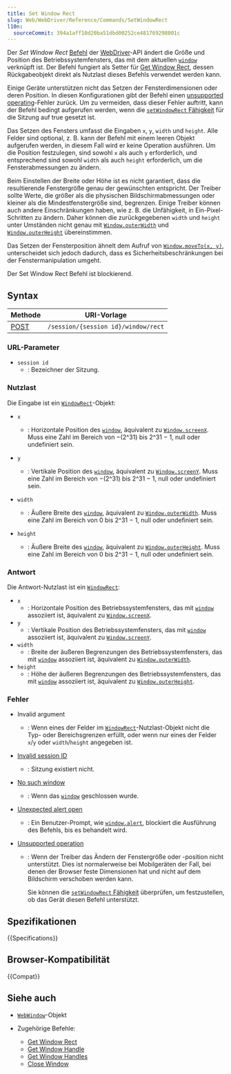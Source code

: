 ```yaml
---
title: Set Window Rect
slug: Web/WebDriver/Reference/Commands/SetWindowRect
l10n:
  sourceCommit: 394a1aff10d20ba51dbd00252ce481769298001c
---
```


Der _Set Window Rect_ [Befehl](/de/docs/Web/WebDriver/Reference/Commands) der [WebDriver](/de/docs/Web/WebDriver)-API ändert die Größe und Position des Betriebssystemfensters, das mit dem aktuellen [`window`](/de/docs/Web/API/Window) verknüpft ist. Der Befehl fungiert als Setter für [Get Window Rect](/de/docs/Web/WebDriver/Reference/Commands/GetWindowRect), dessen Rückgabeobjekt direkt als Nutzlast dieses Befehls verwendet werden kann.

Einige Geräte unterstützen nicht das Setzen der Fensterdimensionen oder deren Position. In diesen Konfigurationen gibt der Befehl einen [unsupported operating](/de/docs/Web/WebDriver/Errors/UnsupportedOperation)-Fehler zurück. Um zu vermeiden, dass dieser Fehler auftritt, kann der Befehl bedingt aufgerufen werden, wenn die [`setWindowRect` Fähigkeit](/de/docs/Web/WebDriver/Capabilities/setWindowRect) für die Sitzung auf true gesetzt ist.

Das Setzen des Fensters umfasst die Eingaben `x`, `y`, `width` und `height`. Alle Felder sind optional, z. B. kann der Befehl mit einem leeren Objekt aufgerufen werden, in diesem Fall wird er keine Operation ausführen. Um die Position festzulegen, sind sowohl `x` als auch `y` erforderlich, und entsprechend sind sowohl `width` als auch `height` erforderlich, um die Fensterabmessungen zu ändern.

Beim Einstellen der Breite oder Höhe ist es nicht garantiert, dass die resultierende Fenstergröße genau der gewünschten entspricht. Der Treiber sollte Werte, die größer als die physischen Bildschirmabmessungen oder kleiner als die Mindestfenstergröße sind, begrenzen. Einige Treiber können auch andere Einschränkungen haben, wie z. B. die Unfähigkeit, in Ein-Pixel-Schritten zu ändern. Daher können die zurückgegebenen `width` und `height` unter Umständen nicht genau mit [`Window.outerWidth`](/de/docs/Web/API/Window/outerWidth) und [`Window.outerHeight`](/de/docs/Web/API/Window/outerHeight) übereinstimmen.

Das Setzen der Fensterposition ähnelt dem Aufruf von [`Window.moveTo(x, y)`](/de/docs/Web/API/Window/moveTo), unterscheidet sich jedoch dadurch, dass es Sicherheitsbeschränkungen bei der Fenstermanipulation umgeht.

Der Set Window Rect Befehl ist blockierend.

## Syntax

| Methode                                | URI-Vorlage                         |
| -------------------------------------- | ----------------------------------- |
| [POST](/de/docs/Web/HTTP/Methods/POST) | `/session/{session id}/window/rect` |

### URL-Parameter

- `session id`
  - : Bezeichner der Sitzung.

### Nutzlast

Die Eingabe ist ein [`WindowRect`](/de/docs/Web/WebDriver/WindowRect)-Objekt:

- `x`

  - : Horizontale Position des [`window`](/de/docs/Web/API/Window), äquivalent zu [`Window.screenX`](/de/docs/Web/API/Window/screenX). Muss eine Zahl im Bereich von −(2^31) bis 2^31 − 1, null oder undefiniert sein.

- `y`
  - : Vertikale Position des [`window`](/de/docs/Web/API/Window), äquivalent zu [`Window.screenY`](/de/docs/Web/API/Window/screenY). Muss eine Zahl im Bereich von −(2^31) bis 2^31 − 1, null oder undefiniert sein.
- `width`
  - : Äußere Breite des [`window`](/de/docs/Web/API/Window), äquivalent zu [`Window.outerWidth`](/de/docs/Web/API/Window/outerWidth). Muss eine Zahl im Bereich von 0 bis 2^31 − 1, null oder undefiniert sein.
- `height`
  - : Äußere Breite des [`window`](/de/docs/Web/API/Window), äquivalent zu [`Window.outerHeight`](/de/docs/Web/API/Window/outerHeight). Muss eine Zahl im Bereich von 0 bis 2^31 − 1, null oder undefiniert sein.

### Antwort

Die Antwort-Nutzlast ist ein [`WindowRect`](/de/docs/Web/WebDriver/WebWindow):

- `x`
  - : Horizontale Position des Betriebssystemfensters, das mit [`window`](/de/docs/Web/API/Window) assoziiert ist, äquivalent zu [`Window.screenX`](/de/docs/Web/API/Window/screenX).
- `y`
  - : Vertikale Position des Betriebssystemfensters, das mit [`window`](/de/docs/Web/API/Window) assoziiert ist, äquivalent zu [`Window.screenY`](/de/docs/Web/API/Window/screenY).
- `width`
  - : Breite der äußeren Begrenzungen des Betriebssystemfensters, das mit [`window`](/de/docs/Web/API/Window) assoziiert ist, äquivalent zu [`Window.outerWidth`](/de/docs/Web/API/Window/outerWidth).
- `height`
  - : Höhe der äußeren Begrenzungen des Betriebssystemfensters, das mit [`window`](/de/docs/Web/API/Window) assoziiert ist, äquivalent zu [`Window.outerHeight`](/de/docs/Web/API/Window/outerHeight).

### Fehler

- Invalid argument
  - : Wenn eines der Felder im [`WindowRect`](/de/docs/Web/WebDriver/WindowRect)-Nutzlast-Objekt nicht die Typ- oder Bereichsgrenzen erfüllt, oder wenn nur eines der Felder `x`/`y` oder `width`/`height` angegeben ist.
- [Invalid session ID](/de/docs/Web/WebDriver/Reference/Errors/InvalidSessionID)
  - : Sitzung existiert nicht.
- [No such window](/de/docs/Web/WebDriver/Errors/NoSuchWindow)
  - : Wenn das [`window`](/de/docs/Web/API/Window) geschlossen wurde.
- [Unexpected alert open](/de/docs/Web/WebDriver/Errors/UnexpectedAlertOpen)
  - : Ein Benutzer-Prompt, wie [`window.alert`](/de/docs/Web/API/Window/alert), blockiert die Ausführung des Befehls, bis es behandelt wird.
- [Unsupported operation](/de/docs/Web/WebDriver/Errors/UnsupportedOperation)

  - : Wenn der Treiber das Ändern der Fenstergröße oder -position nicht unterstützt. Dies ist normalerweise bei Mobilgeräten der Fall, bei denen der Browser feste Dimensionen hat und nicht auf dem Bildschirm verschoben werden kann.

    Sie können die [`setWindowRect` Fähigkeit](/de/docs/Web/WebDriver/Capabilities/setWindowRect) überprüfen, um festzustellen, ob das Gerät diesen Befehl unterstützt.

## Spezifikationen

{{Specifications}}

## Browser-Kompatibilität

{{Compat}}

## Siehe auch

- [`WebWindow`](/de/docs/Web/WebDriver/WebWindow)-Objekt
- Zugehörige Befehle:

  - [Get Window Rect](/de/docs/Web/WebDriver/Reference/Commands/GetWindowRect)
  - [Get Window Handle](/de/docs/Web/WebDriver/Commands/GetWindowHandle)
  - [Get Window Handles](/de/docs/Web/WebDriver/Reference/Commands/GetWindowHandles)
  - [Close Window](/de/docs/Web/WebDriver/Reference/Commands/CloseWindow)
